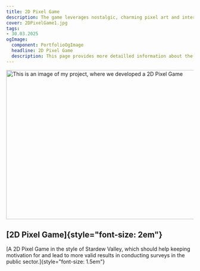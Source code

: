 ```yaml
---
title: 2D Pixel Game
description: The game leverages nostalgic, charming pixel art and interactive storytelling to create an engaging experience for users. By embedding survey questions into a playful environment, participants are more likely to stay interested and provide thoughtful, honest responses. This approach not only increases response rates but also improves data quality, making it a valuable tool for researchers and public institutions aiming to gather meaningful insights from a broader audience. The project was published in March, 2025.
cover: 2DPixelGame1.jpg
tags: 
- 30.03.2025
ogImage: 
  component: PortfolioOgImage
  headline: 2D Pixel Game
  description: This page provides more detailled information about the 2D Pixel Game project.
---
```


<!-- ![This is an image of my project, where we developed a 2D Pixel Game](/images/projects/2DPixelGame1.jpg) -->

<img src="/images/projects/2DPixelGame1.jpg" class="mb-4" width="600" height="400" alt="This is an image of my project, where we developed a 2D Pixel Game">


## **[2D Pixel Game]{style="font-size: 2em"}** 

[A 2D Pixel Game in the style of Stardew Valley, which should help keeping motivation for and lead to more valid results in conducting surveys in the public sector.]{style="font-size: 1.5em"}


